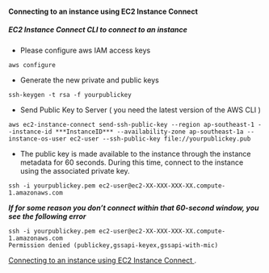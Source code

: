 #### Connecting to an instance using EC2 Instance Connect ####
##### EC2 Instance Connect CLI to connect to an instance #####
 
* Please configure aws IAM access keys 
```
aws configure
```
* Generate the new private and public keys
```
ssh-keygen -t rsa -f yourpublickey
```

* Send Public Key to Server ( you need the latest version of the AWS CLI )
```
aws ec2-instance-connect send-ssh-public-key --region ap-southeast-1 --instance-id ***InstanceID*** --availability-zone ap-southeast-1a --instance-os-user ec2-user --ssh-public-key file://yourpublickey.pub
```

* The public key is made available to the instance through the instance metadata for 60 seconds. During this time, connect to the instance using the associated private key.
```
ssh -i yourpublickey.pem ec2-user@ec2-XX-XXX-XXX-XX.compute-1.amazonaws.com
```

***If for some reason you don’t connect within that 60-second window, you see the following error***
```
ssh -i yourpublickey.pem ec2-user@ec2-XX-XXX-XXX-XX.compute-1.amazonaws.com
Permission denied (publickey,gssapi-keyex,gssapi-with-mic)
```

[Connecting to an instance using EC2 Instance Connect
](https://docs.aws.amazon.com/AWSEC2/latest/UserGuide/Connect-using-EC2-Instance-Connect.html "Connecting to an instance using EC2 Instance Connect").
